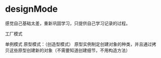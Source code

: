 # designMode
感觉自己基础太差，重新巩固学习，只提供自己学习记录的过程。

工厂模式
   
单例模式
原型模式：（创造型模式）
原型实例制定创建对象的种类，并且通过拷贝这些原型创建新的对象（不需要知道创建细节，不用构造方法）
